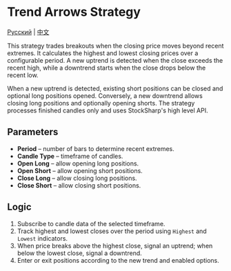 # Trend Arrows Strategy
[Русский](README_ru.md) | [中文](README_cn.md)

This strategy trades breakouts when the closing price moves beyond recent extremes.
It calculates the highest and lowest closing prices over a configurable period.
A new uptrend is detected when the close exceeds the recent high,
while a downtrend starts when the close drops below the recent low.

When a new uptrend is detected, existing short positions can be closed and optional long positions opened.
Conversely, a new downtrend allows closing long positions and optionally opening shorts.
The strategy processes finished candles only and uses StockSharp's high level API.

## Parameters
- **Period** – number of bars to determine recent extremes.
- **Candle Type** – timeframe of candles.
- **Open Long** – allow opening long positions.
- **Open Short** – allow opening short positions.
- **Close Long** – allow closing long positions.
- **Close Short** – allow closing short positions.

## Logic
1. Subscribe to candle data of the selected timeframe.
2. Track highest and lowest closes over the period using `Highest` and `Lowest` indicators.
3. When price breaks above the highest close, signal an uptrend; when below the lowest close, signal a downtrend.
4. Enter or exit positions according to the new trend and enabled options.
